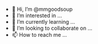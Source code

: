 - 👋 Hi, I’m @mmgoodsoup
- 👀 I’m interested in ...
- 🌱 I’m currently learning ...
- 💞️ I’m looking to collaborate on ...
- 📫 How to reach me ...

<!---
mmgoodsoup/mmgoodsoup is a ✨ special ✨ repository because its `README.md` (this file) appears on your GitHub profile.
You can click the Preview link to take a look at your changes.
--->
